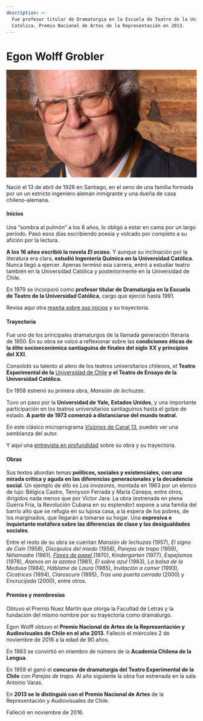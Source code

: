 ```yaml
---
description: >-
  Fue profesor titular de Dramaturgia en la Escuela de Teatro de la Universidad
  Católica. Premio Nacional de Artes de la Representación en 2013.
---
```


# Egon Wolff Grobler

![Egon Wolff Gobler. Foto: Cooperativa.](../../.gitbook/assets/egon.jpg)

Nació el 13 de abril de 1926 en Santiago, en el seno de una familia formada por un un estricto ingeniero alemán inmigrante y una dueña de casa chileno-alemana.

#### Inicios

Una “sombra al pulmón” a los 8 años, lo obligó a estar en cama por un largo período. Pasó esos días escribiendo poesía y volcado por completo a su afición por la lectura.

**A los 16 años escribió la novela** _**El ocaso**_. Y aunque su inclinación por la literatura era clara, **estudió Ingeniería Química en la Universidad Católica**. Nunca llegó a ejercer. Apenas terminó esa carrera, entró a estudiar teatro también en la Universidad Católica y posteriormente en la Universidad de Chile.

En 1979 se incorporó como **profesor titular de Dramaturgia en la Escuela de Teatro de la Universidad Católica**, cargo que ejerció hasta 1991.

Revisa aquí otra [reseña sobre sus inicios](http://www.memoriachilena.gob.cl/602/w3-article-100599.html) y su trayectoria.

#### Trayectoria

Fue uno de los principales dramaturgos de la llamada generación literaria de 1950. En su obra se volcó a reflexionar sobre las **condiciones éticas de la élite socioeconómica santiaguina de finales del siglo XX y principios del XXI**.

Consolidó su talento al alero de los teatros universitarios chilenos, el **Teatro Experimental de la** [Universidad de Chile](http://www.uchile.cl/noticias/128173/teatro-nacional-chileno-despide-al-dramaturgo-egon-wolff) **y el Teatro de Ensayo de la Universidad Católica.**

En 1958 estrenó su primera obra, _Mansión de lechuzas_.

Tuvo un paso por la **Universidad de Yale, Estados Unidos**, y una importante participación en los teatros universitarios santiaguinos hasta el golpe de estado. **A partir de 1973 comenzó a distanciarse del mundo teatral.**

En este clásico microprograma [_Visiones_ de Canal 13](https://www.youtube.com/watch?v=nEUHng4vngc), puedes ver una semblanza del autor.

Y aquí una [entrevista en profundidad](https://www.youtube.com/watch?v=Ypa55Uako9k) sobre su obra y su trayectoria.

#### Obras

Sus textos abordan temas **políticos, sociales y existenciales, con una mirada crítica y aguda en las diferencias generacionales y la decadencia social**. Un ejemplo de ello es _Los invasores_, montada en 1963 por un elenco de lujo: Bélgica Castro, Tennyson Ferrada y María Cánepa, entre otros, dirigidos nada menos que por Víctor Jara. La obra \(estrenada en plena Guerra Fría, la Revolución Cubana en su esplendor\) expone a una familia del barrio alto que se refugia en su lujosa casa, a la espera de los pobres, de los marginados, que llegarán a tomarse su hogar. Una **expresiva e inquietante metáfora sobre las diferencias de clase y las desigualdades sociales**.

Entre el resto de su obra se cuentan _Mansión de lechuzas_ \(1957\), _El signo de Caín_ \(1958\), _Discípulos del miedo_ \(1958\), _Parejas de trapo_ \(1959\), _Niñamadre_ \(1961\), [_Flores de papel_ ](http://www.memoriachilena.gob.cl/602/w3-article-93413.html)\(1970\), _Kindergarten_ \(1977\), _Espejismos_ \(1978\), _Álamos en la azotea_ \(1981\), _El sobre azul_ \(1983\), _La balsa de la Medusa_ \(1984\), _Háblame de Laura_ \(1985\), _Invitación a comer_ \(1993\), _Cicatrices_ \(1994\), _Claroscuro_ \(1995\), _Tras una puerta cerrada_ \(2000\) y _Encrucijada_ \(2000\), entre otros.

#### Premios y membresías

Obtuvo el Premio Nuez Martín que otorga la Facultad de Letras y la fundación del mismo nombre por su trayectoria como dramaturgo.

Egon Wolff obtuvo el **Premio Nacional de Artes de la Representación y Audiovisuales de Chile en el año 2013**. Falleció el miércoles 2 de noviembre de 2016 a la edad de 90 años.

En 1983 se convirtió en miembro de número de la **Academia Chilena de la Lengua**.

En 1959 el ganó el **concurso de dramaturgia del Teatro Experimental de la Chile** con _Parejas de trapo._ Al año siguiente la obra fue estrenada en la sala Antonio Varas.

En **2013 se le distinguió con el Premio Nacional de Artes** de la Representación y Audiovisuales de Chile.

Falleció en noviembre de 2016.




